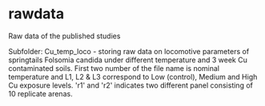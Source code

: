 # rawdata
Raw data of the published studies

Subfolder:
Cu_temp_loco - storing raw data on locomotive parameters of springtails Folsomia candida under different temperature and 3 week Cu contaminated soils. First two number of the file name is nominal temperature and L1, L2 & L3 correspond to Low (control), Medium and High Cu exposure levels. 'r1' and 'r2' indicates two different panel consisting of 10 replicate arenas.
